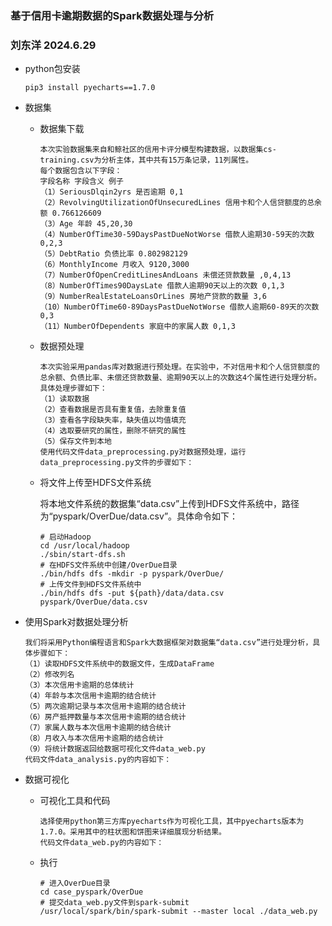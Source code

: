 ### 基于信用卡逾期数据的Spark数据处理与分析
### 刘东洋 2024.6.29

- python包安装

    ```
    pip3 install pyecharts==1.7.0
    ```

- 数据集
    
    - 数据集下载
        
        ```
        本次实验数据集来自和鲸社区的信用卡评分模型构建数据，以数据集cs-training.csv为分析主体，其中共有15万条记录，11列属性。
        每个数据包含以下字段：
        字段名称 字段含义 例子
        （1）SeriousDlqin2yrs 是否逾期 0,1
        （2）RevolvingUtilizationOfUnsecuredLines 信用卡和个人信贷额度的总余额 0.766126609
        （3）Age 年龄 45,20,30
        （4）NumberOfTime30-59DaysPastDueNotWorse 借款人逾期30-59天的次数 0,2,3
        （5）DebtRatio 负债比率 0.802982129
        （6）MonthlyIncome 月收入 9120,3000
        （7）NumberOfOpenCreditLinesAndLoans 未偿还贷款数量 ,0,4,13
        （8）NumberOfTimes90DaysLate 借款人逾期90天以上的次数 0,1,3
        （9）NumberRealEstateLoansOrLines 房地产贷款的数量 3,6
        （10）NumberOfTime60-89DaysPastDueNotWorse 借款人逾期60-89天的次数 0,3
        （11）NumberOfDependents 家庭中的家属人数 0,1,3
        ```

    - 数据预处理

        ```
        本次实验采用pandas库对数据进行预处理。在实验中，不对信用卡和个人信贷额度的总余额、负债比率、未偿还贷款数量、逾期90天以上的次数这4个属性进行处理分析。
        具体处理步骤如下：
        （1）读取数据
        （2）查看数据是否具有重复值，去除重复值
        （3）查看各字段缺失率，缺失值以均值填充
        （4）选取要研究的属性，删除不研究的属性
        （5）保存文件到本地
        使用代码文件data_preprocessing.py对数据预处理，运行data_preprocessing.py文件的步骤如下：
        ```

    - 将文件上传至HDFS文件系统

        将本地文件系统的数据集“data.csv”上传到HDFS文件系统中，路径为“pyspark/OverDue/data.csv”。具体命令如下：
        ```
        # 启动Hadoop
        cd /usr/local/hadoop
        ./sbin/start-dfs.sh
        # 在HDFS文件系统中创建/OverDue目录
        ./bin/hdfs dfs -mkdir -p pyspark/OverDue/
        # 上传文件到HDFS文件系统中
        ./bin/hdfs dfs -put ${path}/data/data.csv pyspark/OverDue/data.csv
        ```

- 使用Spark对数据处理分析

    ```
    我们将采用Python编程语言和Spark大数据框架对数据集“data.csv”进行处理分析，具体步骤如下：
    （1）读取HDFS文件系统中的数据文件，生成DataFrame
    （2）修改列名
    （3）本次信用卡逾期的总体统计
    （4）年龄与本次信用卡逾期的结合统计
    （5）两次逾期记录与本次信用卡逾期的结合统计
    （6）房产抵押数量与本次信用卡逾期的结合统计
    （7）家属人数与本次信用卡逾期的结合统计
    （8）月收入与本次信用卡逾期的结合统计
    （9）将统计数据返回给数据可视化文件data_web.py
    代码文件data_analysis.py的内容如下：
    ```

- 数据可视化
    - 可视化工具和代码

        ```
        选择使用python第三方库pyecharts作为可视化工具，其中pyecharts版本为1.7.0。采用其中的柱状图和饼图来详细展现分析结果。
        代码文件data_web.py的内容如下：
        ```
    - 执行

        ```
        # 进入OverDue目录
        cd case_pyspark/OverDue
        # 提交data_web.py文件到spark-submit
        /usr/local/spark/bin/spark-submit --master local ./data_web.py
        ```